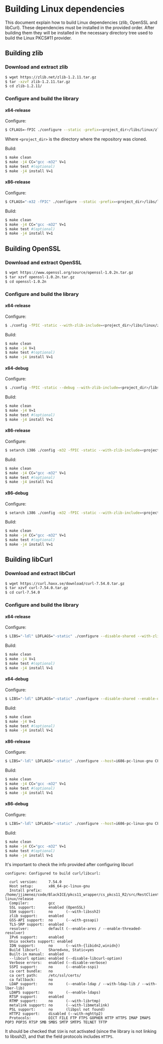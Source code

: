 # Building Linux dependencies

This document explain how to build Linux dependencies (zlib, OpenSSL and libCurl). These dependencies must be installed in the provided order. After building them they will be installed in the necessary directory tree used to build the Linux PKCS#11 provider.

## Building zlib
### Download and extract zlib

```bash
$ wget https://zlib.net/zlib-1.2.11.tar.gz
$ tar -xzvf zlib-1.2.11.tar.gz
$ cd zlib-1.2.11/
```

### Configure and build the library

#### x64-release
Configure:
```bash
$ CFLAGS=-fPIC ./configure --static -prefix=<project_dir>/libs/linux/zlib/release/x64 --64
```
Where `<project_dir>` is the directory where the repository was cloned.

Build:
```bash
$ make clean
$ make -j4 CC="gcc -m32" V=1   
$ make test #(optional)
$ make -j4 install V=1
```

#### x86-release
Configure:
```bash
$ CFLAGS="-m32 -fPIC" ./configure --static -prefix=<project_dir>/libs/linux/zlib/release/x86
```
Build:
```bash
$ make clean
$ make -j4 CC="gcc -m32" V=1   
$ make test #(optional)
$ make -j4 install V=1
```

## Building OpenSSL
### Download and extract OpenSSL

```bash
$ wget https://www.openssl.org/source/openssl-1.0.2n.tar.gz
$ tar xzvf openssl-1.0.2n.tar.gz
$ cd openssl-1.0.2n
```

### Configure and build the library

#### x64-release
Configure:
```bash
$ ./config -fPIC -static --with-zlib-include=<project_dir>/libs/linux/zlib/release/x64/include --with-zlib-lib=<project_dir>/libs/linux/zlib/release/x64/lib zlib no-zlib-dynamic --prefix=<project_dir>/libs/linux/openssl/release/x64 --openssldir=<project_dir>/libs/linux/openssl/release/x64/openssl no-shared no-threads no-tests
```
Build:
```bash
$ make clean
$ make -j4 V=1
$ make test #(optional)
$ make -j4 install V=1
```

#### x64-debug
Configure:
```bash
$ ./config -fPIC -static --debug --with-zlib-include=<project_dir>/libs/linux/zlib/release/x64/include --with-zlib-lib=<project_dir>/libs/linux/zlib/release/x64/lib zlib no-zlib-dynamic --prefix=<project_dir>/libs/linux/openssl/debug/x64 --openssldir=<project_dir>/libs/linux/openssl/debug/x64/openssl no-shared no-threads no-tests
```
Build:
```bash
$ make clean
$ make -j4 V=1
$ make test #(optional)
$ make -j4 install V=1
```

#### x86-release
Configure:
```bash
$ setarch i386 ./config -m32 -fPIC -static --with-zlib-include=<project_dir>/libs/linux/zlib/release/x86/include --with-zlib-lib=<project_dir>/libs/linux/zlib/release/x86/lib zlib no-zlib-dynamic --prefix=<project_dir>/libs/linux/openssl/release/x86 --openssldir=<project_dir>/libs/linux/openssl/release/x86/openssl no-shared no-threads no-tests
```
Build:
```bash
$ make clean
$ make -j4 CC="gcc -m32" V=1   
$ make test #(optional)
$ make -j4 install V=1
```

#### x86-debug
Configure:
```bash
$ setarch i386 ./config -m32 -fPIC -static --with-zlib-include=<project_dir>/libs/linux/zlib/release/x86/include --with-zlib-lib=<project_dir>/libs/linux/zlib/release/x86/lib zlib no-zlib-dynamic zlib no-zlib-dynamic --prefix=<project_dir>/libs/linux/openssl/debug/x86 --openssldir=<project_dir>/libs/linux/openssl/debug/x86/openssl no-shared no-threads no-tests
```
Build:
```bash
$ make clean
$ make -j4 CC="gcc -m32" V=1   
$ make test #(optional)
$ make -j4 install V=1
```

## Building libCurl
### Download and extract libCurl

```bash
$ wget https://curl.haxx.se/download/curl-7.54.0.tar.gz
$ tar xzvf curl-7.54.0.tar.gz
$ cd curl-7.54.0
```

### Configure and build the library

#### x64-release
Configure:
```bash
$ LIBS="-ldl" LDFLAGS="-static" ./configure --disable-shared --with-zlib=<project_dir>/libs/linux/zlib/release/x64 --with-ssl=<project_dir>/libs/linux/openssl/release/x64 --prefix=<project_dir>/libs/linux/libcurl/release/x64 --without-librtmp --without-ca-bundle --disable-ldap --disable-pthreads --disable-threaded-resolver
```
Build:
```bash
$ make clean
$ make -j4 V=1
$ make test #(optional)
$ make -j4 install V=1
```

#### x64-debug
Configure:
```bash
$ LIBS="-ldl" LDFLAGS="-static" ./configure --disable-shared --enable-debug --with-zlib=<project_dir>/libs/linux/zlib/release/x64 --with-ssl=<project_dir>/libs/linux/openssl/debug/x64 --prefix=<project_dir>/libs/linux/libcurl/debug/x64 --without-librtmp --without-ca-bundle --disable-ldap --disable-pthreads --disable-threaded-resolver
```
Build:
```bash
$ make clean
$ make -j4 V=1
$ make test #(optional)
$ make -j4 install V=1
```

#### x86-release
Configure:
```bash
$ LIBS="-ldl" LDFLAGS="-static" ./configure --host=i686-pc-linux-gnu CFLAGS="-m32" --disable-shared --with-zlib=<project_dir>/libs/linux/zlib/release/x86 --with-ssl=<project_dir>/libs/linux/openssl/release/x86 --prefix=<project_dir>/libs/linux/libcurl/release/x86 --without-librtmp --without-ca-bundle --disable-ldap --disable-pthreads --disable-threaded-resolver
```
Build:
```bash
$ make clean
$ make -j4 CC="gcc -m32" V=1   
$ make test #(optional)
$ make -j4 install V=1
```

#### x86-debug
Configure:
```bash
$ LIBS="-ldl" LDFLAGS="-static" ./configure --host=i686-pc-linux-gnu CFLAGS="-m32" --disable-shared --enable-debug --with-zlib=<project_dir>/libs/linux/zlib/release/x86 --with-ssl=<project_dir>/libs/linux/openssl/debug/x86 --prefix=<project_dir>/libs/linux/libcurl/debug/x86 --without-librtmp --without-ca-bundle --disable-ldap --disable-pthreads --disable-threaded-resolver
```
Build:
```bash
$ make clean
$ make -j4 CC="gcc -m32" V=1   
$ make test #(optional)
$ make -j4 install V=1
```

It's important to check the info provided after configuring libcurl

```
configure: Configured to build curl/libcurl:
 
  curl version:     7.54.0
  Host setup:       x86_64-pc-linux-gnu
  Install prefix:   /home/jjimenez/code/BlackICE/pkcs11_wrapper/cs_pkcs11_R2/src/RestClient/libcurl64-linux/release
  Compiler:         gcc
  SSL support:      enabled (OpenSSL)
  SSH support:      no      (--with-libssh2)
  zlib support:     enabled
  GSS-API support:  no      (--with-gssapi)
  TLS-SRP support:  enabled
  resolver:         default (--enable-ares / --enable-threaded-resolver)
  IPv6 support:     enabled
  Unix sockets support: enabled
  IDN support:      no      (--with-{libidn2,winidn})
  Build libcurl:    Shared=no, Static=yes
  Built-in manual:  enabled
  --libcurl option: enabled (--disable-libcurl-option)
  Verbose errors:   enabled (--disable-verbose)
  SSPI support:     no      (--enable-sspi)
  ca cert bundle:   no
  ca cert path:     /etc/ssl/certs/
  ca fallback:      no
  LDAP support:     no      (--enable-ldap / --with-ldap-lib / --with-lber-lib)
  LDAPS support:    no      (--enable-ldaps)
  RTSP support:     enabled
  RTMP support:     no      (--with-librtmp)
  metalink support: no      (--with-libmetalink)
  PSL support:      no      (libpsl not found)
  HTTP2 support:    disabled (--with-nghttp2)
  Protocols:        DICT FILE FTP FTPS GOPHER HTTP HTTPS IMAP IMAPS POP3 POP3S RTSP SMB SMBS SMTP SMTPS TELNET TFTP
```

It should be checked that `SSH` is not activated (since the library is not linking to libssh2), and that the field protocols includes `HTTPS`.



